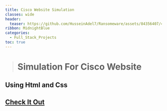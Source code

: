 ```yaml
---
title: Cisco Website Simulation
classes: wide
header:
  teaser: https://github.com/HusseinAdel7/Ransomeware/assets/84356407/47cc0daa-6410-4ae0-a6fb-9525b0edabe4
ribbon: MidnightBlue
categories:
  - Full_Stack_Projects
toc: true
---
```



> # Simulation For Cisco Website
## Using Html and Css 

 
## [Check It Out ](https://husseinadel7.github.io/Cisco_Website_Simulation/)
